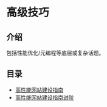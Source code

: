 # 高级技巧

## 介绍
包括性能优化/元编程等底层或复杂话题。

## 目录
- [高性能网站建设指南](./高性能网站建设指南.md)
- [高性能网站建设指南进阶](./高性能网站建设指南进阶.md)
